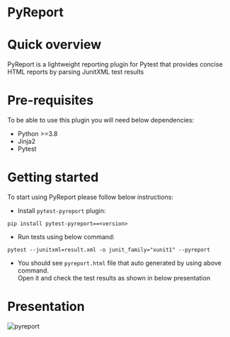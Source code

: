 # PyReport

# Quick overview
PyReport is a lightweight reporting plugin for Pytest that provides concise HTML reports by parsing JunitXML test results

# Pre-requisites
To be able to use this plugin you will need below dependencies:
* Python >=3.8
* Jinja2
* Pytest

# Getting started

To start using PyReport please follow below instructions:

* Install `pytest-pyreport` plugin:
```
pip install pytest-pyreport==<version>
```

* Run tests using below command:
```
pytest --junitxml=result.xml -o junit_family="xunit1" --pyreport
```

* You should see `pyreport.html` file that auto generated by using above command. \
Open it and check the test results as shown in below presentation

# Presentation
![pyreport](presentation.gif)